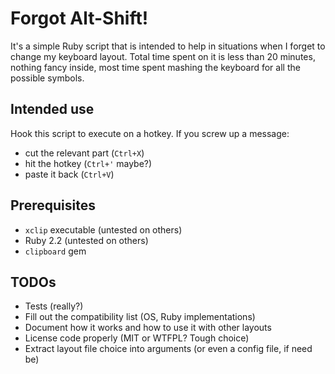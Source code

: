 # Forgot Alt-Shift!

It's a simple Ruby script that is intended to help in situations when I forget to change my keyboard layout. Total time spent on it is less than 20 minutes, nothing fancy inside, most time spent mashing the keyboard for all the possible symbols.

## Intended use

Hook this script to execute on a hotkey. If you screw up a message:

  * cut the relevant part (`Ctrl+X`)
  * hit the hotkey (`Ctrl+'` maybe?)
  * paste it back (`Ctrl+V`)

## Prerequisites

* `xclip` executable (untested on others)
* Ruby 2.2 (untested on others)
* `clipboard` gem

## TODOs

* Tests (really?)
* Fill out the compatibility list (OS, Ruby implementations)
* Document how it works and how to use it with other layouts
* License code properly (MIT or WTFPL? Tough choice)
* Extract layout file choice into arguments (or even a config file, if need be)
